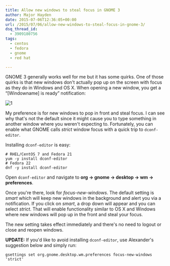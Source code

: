 ```yaml
---
title: Allow new windows to steal focus in GNOME 3
author: Major Hayden
date: 2015-07-06T12:36:05+00:00
url: /2015/07/06/allow-new-windows-to-steal-focus-in-gnome-3/
dsq_thread_id:
  - 3909180756
tags:
  - centos
  - fedora
  - gnome
  - red hat

---
```

GNOME 3 generally works well for me but it has some quirks. One of those quirks is that new windows don't actually pop up on the screen with focus as they do in Windows and OS X. When opening a new window, you get a &#8220;[Windowname] is ready&#8221; notification:

![1]

My preference is for new windows to pop in front and steal focus. I can see why that's not the default since it might cause you to type something in another window where you weren't expecting to. Fortunately, you can enable what GNOME calls _strict_ window focus with a quick trip to `dconf-editor`.

Installing `dconf-editor` is easy:

```
# RHEL/CentOS 7 and Fedora 21
yum -y install dconf-editor
# Fedora 22
dnf -y install dconf-editor
```

Open `dconf-editor` and navigate to **org -> gnome -> desktop -> wm -> preferences**.

Once you're there, look for _focus-new-windows_. The default setting is _smart_ which will keep new windows in the background and alert you via a notification. If you click on _smart_, a drop down will appear and you can select _strict_. That will enable functionality similar to OS X and Windows where new windows will pop up in the front and steal your focus.

The new setting takes effect immediately and there's no need to logout or close and reopen windows.

**UPDATE:** If you'd like to avoid installing `dconf-editor`, use Alexander's suggestion below and simply run:

```
gsettings set org.gnome.desktop.wm.preferences focus-new-windows 'strict'
```

 [1]: https://major.io/wp-content/uploads/2015/07/hangouts_is_ready.png
